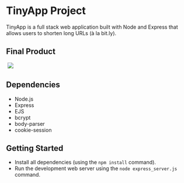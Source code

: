 # TinyApp Project

TinyApp is a full stack web application built with Node and Express that allows users to shorten long URLs (à la bit.ly).

## Final Product
![]()
![](https://github.com/feltfan/tinyapp/blob/master/docs/urls-page.png?raw=true)
![]()
## Dependencies

- Node.js
- Express
- EJS
- bcrypt
- body-parser
- cookie-session


## Getting Started

- Install all dependencies (using the `npm install` command).
- Run the development web server using the `node express_server.js` command.